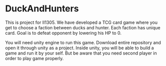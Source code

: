 # DuckAndHunters
This is project for II1305.
We have developed a TCG card game where you get to choose a faction between ducks and hunter. 
Each faction has unique card. 
Goal is to defeat opponent by lowering his HP to 0.

You will need unity engine to run this game. 
Download entire repository and open it through unity as a project.
Inside unity, you will be able to build a game and run it by your self.
But be aware that you need second player in order to play game properly. 
